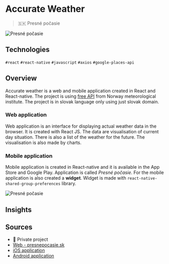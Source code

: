 # Accurate Weather
> 🇸🇰 Presné počasie

![Presné počasie](/img/presnepocasie.png)

## Technologies
`#react` `#react-native` `#javascript` `#axios` `#google-places-api`

## Overview
Accurate weather is a web and mobile application created in React and React-native. The project is using [free API](https://www.met.no/en/free-meteorological-data) from Norway meteorological institute. The project is in slovak language only using just slovak domain.

### Web application
Web application is an interface for displaying actual weather data in the browser. It is created with React JS. The data are visualisation of current day situation. There is also a list of the weather for the future. The visualisation is also made by charts.

### Mobile application
Mobile application is created in React-native and it is available in the App Store and Google Play. Application is called *Presné počasie*. For the mobile application is also created a **widget**. Widget is made with `react-native-shared-group-preferences` library.

![Presné počasie](/img/presnepocasiemobile.png)

## Insights

## Sources
  * 🔐 Private project
  * [Web - presnepocasie.sk](https://presnepocasie.sk/)
  * [iOS application](https://apps.apple.com/sk/app/presné-počasie/id1554675152)
  * [Android application](https://play.google.com/store/apps/details?id=sk.presnepocasie)
